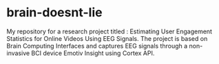 # brain-doesnt-lie
My repository for a research project titled : Estimating User Engagement Statistics for Online Videos Using EEG Signals. The project is based on Brain Computing Interfaces and captures EEG signals through a non-invasive BCI device Emotiv Insight using Cortex API. 
